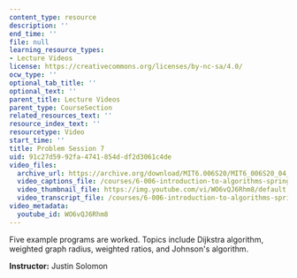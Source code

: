 ```yaml
---
content_type: resource
description: ''
end_time: ''
file: null
learning_resource_types:
- Lecture Videos
license: https://creativecommons.org/licenses/by-nc-sa/4.0/
ocw_type: ''
optional_tab_title: ''
optional_text: ''
parent_title: Lecture Videos
parent_type: CourseSection
related_resources_text: ''
resource_index_text: ''
resourcetype: Video
start_time: ''
title: Problem Session 7
uid: 91c27d59-92fa-4741-854d-df2d3061c4de
video_files:
  archive_url: https://archive.org/download/MIT6.006S20/MIT6_006S20_04_07_Problem_Session_7_300k.mp4
  video_captions_file: /courses/6-006-introduction-to-algorithms-spring-2020/cd0c961c044e58a290c3036498abe3f8_WO6vQJ6Rhm8.vtt
  video_thumbnail_file: https://img.youtube.com/vi/WO6vQJ6Rhm8/default.jpg
  video_transcript_file: /courses/6-006-introduction-to-algorithms-spring-2020/03d27c84ab77d0f998c23dcb2145fdd4_WO6vQJ6Rhm8.pdf
video_metadata:
  youtube_id: WO6vQJ6Rhm8
---
```


Five example programs are worked. Topics include Dijkstra algorithm, weighted graph radius, weighted ratios, and Johnson's algorithm.

**Instructor:** Justin Solomon

